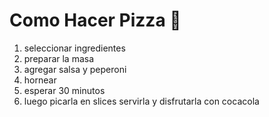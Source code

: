# Como Hacer Pizza 🍕
1. seleccionar ingredientes
2. preparar la masa
1. agregar salsa y peperoni
2. hornear 
3. esperar 30 minutos
4. luego picarla en slices
servirla
y disfrutarla con cocacola


